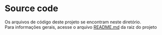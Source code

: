 # Source code

Os arquivos de código deste projeto se encontram neste diretório.\
Para informações gerais, acesse o arquivo [README.md](../README.md) da raiz do projeto
